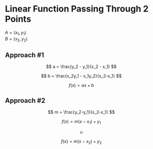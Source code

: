 # Linear Function Passing Through 2 Points

$A = (x_1, y_1)$  
$B = (x_2, y_2)$

## Approach #1

$$
a = \frac{y_2 - y_1}{x_2 - x_1}
$$

$$
b = \frac{x_2y_1 - x_1y_2}{x_2-x_1}
$$

$$
f(x) = ax + b
$$

## Approach #2

$$
m = \frac{y_2-y_1}{x_2-x_1}
$$

$$
f(x) = m(x - x_1) + y_1
$$

$$
\cup
$$

$$
f(x) = m(x - x_2) + y_2
$$
